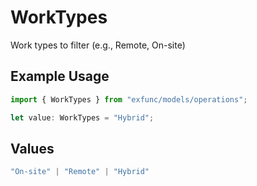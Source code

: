 # WorkTypes

Work types to filter (e.g., Remote, On-site)

## Example Usage

```typescript
import { WorkTypes } from "exfunc/models/operations";

let value: WorkTypes = "Hybrid";
```

## Values

```typescript
"On-site" | "Remote" | "Hybrid"
```